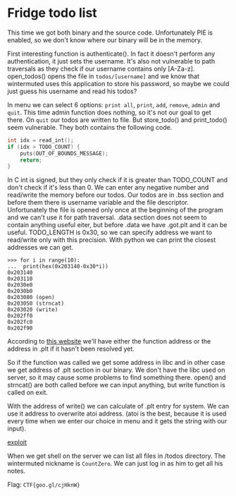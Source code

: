 # Fridge todo list

This time we got both binary and the source code. Unfortunately PIE is enabled, so we don't know where our binary will be in the memory.

First interesting function is authenticate(). In fact it doesn't perform any authentication, it just sets the username.
It's also not vulnerable to path traversals as they check if our username contains only [A-Za-z]. open_todos() opens the file in `todos/[username]` and we know that wintermuted uses this application to store his password, so maybe we could just guess his username and read his todos?

In menu we can select 6 options: `print all`, `print`, `add`, `remove`, `admin` and `quit`. This time admin function does nothing, so it's not our goal to get there.
On `quit` our todos are written to file. But store_todo() and print_todo() seem vulnerable. They both contains the following code.
```c
int idx = read_int();
if (idx > TODO_COUNT) {
	puts(OUT_OF_BOUNDS_MESSAGE);
	return;
}
```  
In C int is signed, but they only check if it is greater than TODO_COUNT and don't check if it's less than 0. We can enter any negative number and read/write the memory before our todos.
Our todos are in .bss section and before them there is username variable and the file descriptor. Unfortunately the file is opened only once at the beginning of the program and we can't use it for path traversal.
.data section does not seem to contain anything useful eiter, but before .data we have .got.plt and it can be useful.
TODO_LENGTH is 0x30, so we can specify address we want to read/write only with this precision. With python we can print the closest addresses we can get.
```
>>> for i in range(10):
...  print(hex(0x203140-0x30*i))
0x203140
0x203110
0x2030e0
0x2030b0
0x203080 (open)
0x203050 (strncat)
0x203020 (write)
0x202ff0
0x202fc0
0x202f90
```
According to [this website](https://systemoverlord.com/2017/03/19/got-and-plt-for-pwning.html) we'll have either the function address or the address in .plt if it hasn't been resolved yet.

So if the function was called we get some address in libc and in other case we get address of .plt section in our binary.
We don't have the libc used on server, so it may cause some problems to find something there. open() and strncat() are both called before we can input anything, but write function is called on exit.

With the address of write() we can calculate of .plt entry for system. We can use it address to overwrite atoi address. (atoi is the best, because it is used every time when we enter our choice in menu and it gets the string with our input).

[exploit](exploit.py)

When we get shell on the server we can list all files in /todos directory. The wintermuted nickname is `CountZero`. We can just log in as him to get all his notes. 

Flag: `CTF{goo.gl/cjHknW}`
